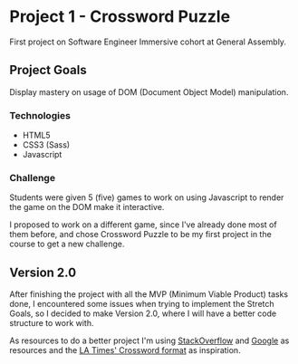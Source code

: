 # Project 1 - Crossword Puzzle

First project on Software Engineer Immersive cohort at General Assembly.

## Project Goals

Display mastery on usage of DOM (Document Object Model) manipulation.

### Technologies

- HTML5
- CSS3 (Sass)
- Javascript

### Challenge

Students were given 5 (five) games to work on using Javascript to render the game on the DOM make it interactive.

I proposed to work on a different game, since I've already done most of them before, and chose Crossword Puzzle to be my first project in the course to get a new challenge.

## Version 2.0

After finishing the project with all the MVP (Minimum Viable Product) tasks done, I encountered some issues when trying to implement the Stretch Goals, so I decided to make Version 2.0, where I will have a better code structure to work with.

As resources to do a better project I'm using [StackOverflow](https://stackoverflow.com/) and [Google](https://www.google.com/) as resources and the [LA Times' Crossword format](https://www.latimes.com/games/crossword) as inspiration.
